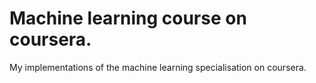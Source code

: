 # Machine learning course on coursera.
My implementations of the machine learning specialisation on coursera.
